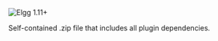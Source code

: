 ![Elgg 1.11+](https://img.shields.io/badge/Elgg-1.11+.x-orange.svg?style=flat-square)

Self-contained .zip file that includes all plugin dependencies.

